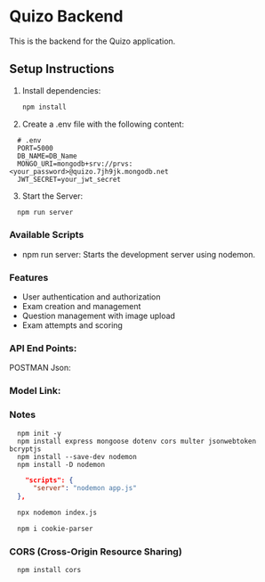 # Quizo Backend

This is the backend for the Quizo application.

## Setup Instructions

1. Install dependencies:
   ```sh
   npm install

2. Create a .env file with the following content:

```shell
  # .env
  PORT=5000
  DB_NAME=DB_Name
  MONGO_URI=mongodb+srv://prvs:<your_password>@quizo.7jh9jk.mongodb.net
  JWT_SECRET=your_jwt_secret
```
3. Start the Server:

```sh
  npm run server
```

### Available Scripts
* npm run server: Starts the development server using nodemon.


### Features
* User authentication and authorization
* Exam creation and management
* Question management with image upload
* Exam attempts and scoring

### API End Points:
POSTMAN Json: []()

### Model Link: []()

### Notes
```shell
  npm init -y 
  npm install express mongoose dotenv cors multer jsonwebtoken bcryptjs
  npm install --save-dev nodemon
  npm install -D nodemon
```


```json
    "scripts": {
      "server": "nodemon app.js"
  },
```

```sh
  npx nodemon index.js
```
```sh
  npm i cookie-parser
 ```
### CORS (Cross-Origin Resource Sharing)

```shell
  npm install cors
```
